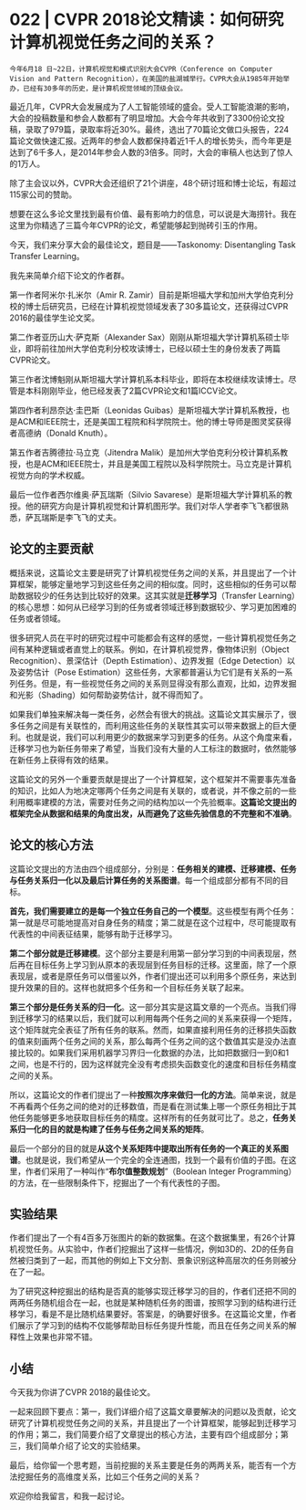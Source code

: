 # 022 | CVPR 2018论文精读：如何研究计算机视觉任务之间的关系？

    今年6月18 日~22日，计算机视觉和模式识别大会CVPR（Conference on Computer Vision and Pattern Recognition），在美国的盐湖城举行。CVPR大会从1985年开始举办，已经有30多年的历史，是计算机视觉领域的顶级会议。

最近几年，CVPR大会发展成为了人工智能领域的盛会。受人工智能浪潮的影响，大会的投稿数量和参会人数都有了明显增加。大会今年共收到了3300份论文投稿，录取了979篇，录取率将近30%。最终，选出了70篇论文做口头报告，224篇论文做快速汇报。近两年的参会人数都保持着近1千人的增长势头，而今年更是达到了6千多人，是2014年参会人数的3倍多。同时，大会的审稿人也达到了惊人的1万人。

除了主会议以外，CVPR大会还组织了21个讲座，48个研讨班和博士论坛，有超过115家公司的赞助。

想要在这么多论文里找到最有价值、最有影响力的信息，可以说是大海捞针。我在这里为你精选了三篇今年CVPR的论文，希望能够起到抛砖引玉的作用。

今天，我们来分享大会的最佳论文，题目是——Taskonomy: Disentangling Task Transfer Learning。

我先来简单介绍下论文的作者群。

第一作者阿米尔·扎米尔（Amir R. Zamir）目前是斯坦福大学和加州大学伯克利分校的博士后研究员，已经在计算机视觉领域发表了30多篇论文，还获得过CVPR 2016的最佳学生论文奖。

第二作者亚历山大·萨克斯（Alexander Sax）刚刚从斯坦福大学计算机系硕士毕业，即将前往加州大学伯克利分校攻读博士，已经以硕士生的身份发表了两篇CVPR论文。

第三作者沈博魁刚从斯坦福大学计算机系本科毕业，即将在本校继续攻读博士。尽管是本科刚刚毕业，他已经发表了2篇CVPR论文和1篇ICCV论文。

第四作者利昂奈达·圭巴斯（Leonidas Guibas）是斯坦福大学计算机系教授，也是ACM和IEEE院士，还是美国工程院和科学院院士。他的博士导师是图灵奖获得者高德纳（Donald Knuth）。

第五作者吉腾德拉·马立克（Jitendra Malik）是加州大学伯克利分校计算机系教授，也是ACM和IEEE院士，并且是美国工程院以及科学院院士。马立克是计算机视觉方向的学术权威。

最后一位作者西尔维奥·萨瓦瑞斯（Silvio Savarese）是斯坦福大学计算机系的教授。他的研究方向是计算机视觉和计算机图形学。我们对华人学者李飞飞都很熟悉，萨瓦瑞斯是李飞飞的丈夫。

## 论文的主要贡献

概括来说，这篇论文主要是研究了计算机视觉任务之间的关系，并且提出了一个计算框架，能够定量地学习到这些任务之间的相似度。同时，这些相似的任务可以帮助数据较少的任务达到比较好的效果。这其实就是**迁移学习**（Transfer Learning）的核心思想：如何从已经学习到的任务或者领域迁移到数据较少、学习更加困难的任务或者领域。

很多研究人员在平时的研究过程中可能都会有这样的感觉，一些计算机视觉任务之间有某种逻辑或者直觉上的联系。例如，在计算机视觉界，像物体识别（Object Recognition）、景深估计（Depth Estimation）、边界发掘（Edge Detection）以及姿势估计（Pose Estimation）这些任务，大家都普遍认为它们是有关系的一系列任务。但是，有一些视觉任务之间的关系则显得没有那么直观，比如，边界发掘和光影（Shading）如何帮助姿势估计，就不得而知了。

如果我们单独来解决每一类任务，必然会有很大的挑战。这篇论文其实展示了，很多任务之间是有关联性的，而利用这些任务的关联性其实可以带来数据上的巨大便利。也就是说，我们可以利用更少的数据来学习到更多的任务。从这个角度来看，迁移学习也为新任务带来了希望，当我们没有大量的人工标注的数据时，依然能够在新任务上获得有效的结果。

这篇论文的另外一个重要贡献是提出了一个计算框架，这个框架并不需要事先准备的知识，比如人为地决定哪两个任务之间是有关联的，或者说，并不像之前的一些利用概率建模的方法，需要对任务之间的结构加以一个先验概率。**这篇论文提出的框架完全从数据和结果的角度出发，从而避免了这些先验信息的不完整和不准确**。

## 论文的核心方法

这篇论文提出的方法由四个组成部分，分别是：**任务相关的建模、迁移建模、任务与任务关系归一化以及最后计算任务的关系图谱**。每一个组成部分都有不同的目标。

**首先，我们需要建立的是每一个独立任务自己的一个模型**。这些模型有两个任务：第一就是尽可能地提高对自身任务的精度；第二就是在这个过程中，尽可能提取有代表性的中间表征结果，能够有助于迁移学习。

**第二个部分就是迁移建模**。这个部分主要是利用第一部分学习到的中间表现层，然后再在目标任务上学习到从原本的表现层到任务目标的迁移。这里面，除了一个原表现层，或者是原任务可以借鉴以外，作者们提出还可以利用多个原任务，来达到提升效果的目的。这样也就把多个任务和一个目标任务关联了起来。

**第三个部分是任务关系的归一化**。这一部分其实是这篇文章的一个亮点。当我们得到迁移学习的结果以后，我们就可以利用每两个任务之间的关系来获得一个矩阵，这个矩阵就完全表征了所有任务的联系。然而，如果直接利用任务的迁移损失函数的值来刻画两个任务之间的关系，那么每两个任务之间的这个数值其实是没办法直接比较的。如果我们采用机器学习界归一化数据的办法，比如把数据归一到0和1之间，也是不行的，因为这样就完全没有考虑损失函数变化的速度和目标任务精度之间的关系。

所以，这篇论文的作者们提出了一种**按照次序来做归一化的方法**。简单来说，就是不再看两个任务之间的绝对的迁移数值，而是看在测试集上哪一个原任务相比于其他任务能够更多地获取目标任务的精度。这样所有的任务就可比了。总之，**任务关系归一化的目的就是构建了任务与任务之间关系的矩阵**。

最后一个部分的目的就是**从这个关系矩阵中提取出所有任务的一个真正的关系图谱**。也就是说，我们希望从一个完全的全连通图，找到一个最有价值的子图。在这里，作者们采用了一种叫作“**布尔值整数规划**”（Boolean Integer Programming）的方法，在一些限制条件下，挖掘出了一个有代表性的子图。

## 实验结果

作者们提出了一个有4百多万张图片的新的数据集。在这个数据集里，有26个计算机视觉任务。从实验中，作者们挖掘出了这样一些情况，例如3D的、2D的任务自然被归类到了一起，而其他的例如上下文分割、景象识别这种高层次的任务则被分在了一起。

为了研究这种挖掘出的结构是否真的能够实现迁移学习的目的，作者们还把不同的两两任务随机组合在一起，也就是某种随机任务的图谱，按照学习到的结构进行迁移学习，看是不是比随机结果要好。答案是，的确要好很多。在这篇论文里，作者们展示了学习到的结构不仅能够帮助目标任务提升性能，而且在任务之间关系的解释性上效果也非常不错。

## 小结

今天我为你讲了CVPR 2018的最佳论文。

一起来回顾下要点：第一，我们详细介绍了这篇文章要解决的问题以及贡献，论文研究了计算机视觉任务之间的关系，并且提出了一个计算框架，能够起到迁移学习的作用；第二，我们简要介绍了文章提出的核心方法，主要有四个组成部分；第三，我们简单介绍了论文的实验结果。

最后，给你留一个思考题，当前挖掘的关系主要是任务的两两关系，能否有一个方法挖掘任务的高维度关系，比如三个任务之间的关系？

欢迎你给我留言，和我一起讨论。
    